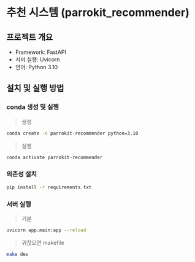 # 추천 시스템 (parrokit_recommender)

## 프로젝트 개요

- Framework: FastAPI  
- 서버 실행: Uvicorn  
- 언어: Python 3.10 



## 설치 및 실행 방법

### conda 생성 및 실행
> 생성
```bash
conda create -n parrokit-recommender python=3.10
```
>  실행
```bash
conda activate parrokit-recommender
```

### 의존성 설치

```bash
pip install -r requirements.txt
```

### 서버 실행
> 기본
```bash
uvicorn app.main:app --reload
```
> 귀찮으면 makefile
```bash
make dev
```